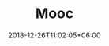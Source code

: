 ---
title: "Mooc"
date: 2018-12-26T11:02:05+06:00
icon: "ti-blackboard"
description: "Lorem ipsum dolor sit amet ipsum dolor sit amet ipsum dolor sit amet"
type : "docs"
---